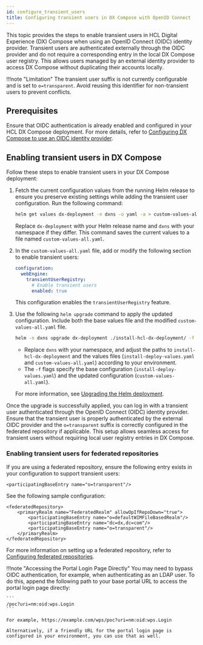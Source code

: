 ```yaml
---
id: configure_transient_users
title: Configuring transient users in DX Compose with OpenID Connect
---
```


This topic provides the steps to enable transient users in HCL Digital Experience (DX) Compose when using an OpenID Connect (OIDC) identity provider. Transient users are authenticated externally through the OIDC provider and do not require a corresponding entry in the local DX Compose user registry. This allows users managed by an external identity provider to access DX Compose without duplicating their accounts locally.

!!!note "Limitation"
    The transient user suffix is not currently configurable and is set to `o=transparent`. Avoid reusing this identifier for non-transient users to prevent conflicts.

## Prerequisites

Ensure that OIDC authentication is already enabled and configured in your HCL DX Compose deployment. For more details, refer to [Configuring DX Compose to use an OIDC identity provider](./configure_compose_to_use_oidc.md).

## Enabling transient users in DX Compose

Follow these steps to enable transient users in your DX Compose deployment:

1. Fetch the current configuration values from the running Helm release to ensure you preserve existing settings while adding the transient user configuration. Run the following command:

    ```sh
    helm get values dx-deployment -n dxns -o yaml -a > custom-values-all.yaml
    ```

    Replace `dx-deployment` with your Helm release name and `dxns` with your namespace if they differ. This command saves the current values to a file named `custom-values-all.yaml`.

2. In the `custom-values-all.yaml` file, add or modify the following section to enable transient users:

    ```yaml
    configuration:
      webEngine:
        transientUserRegistry:
          # Enable transient users
          enabled: true
    ```

    This configuration enables the `transientUserRegistry` feature.

3. Use the following `helm upgrade` command to apply the updated configuration. Include both the base values file and the modified `custom-values-all.yaml` file.

    ```sh
    helm -n dxns upgrade dx-deployment ./install-hcl-dx-deployment/ -f install-deploy-values.yaml -f custom-values-all.yaml
    ```

    - Replace `dxns` with your namespace, and adjust the paths to `install-hcl-dx-deployment` and the values files (`install-deploy-values.yaml` and `custom-values-all.yaml`) according to your environment.
    - The `-f` flags specify the base configuration (`install-deploy-values.yaml`) and the updated configuration (`custom-values-all.yaml`).

    For more information, see [Upgrading the Helm deployment](../working_with_compose/helm_upgrade_values.md).

Once the upgrade is successfully applied, you can log in with a transient user authenticated through the OpenID Connect (OIDC) identity provider. Ensure that the transient user is properly authenticated by the external OIDC provider and the `o=transparent` suffix is correctly configured in the federated repository if applicable. This setup allows seamless access for transient users without requiring local user registry entries in DX Compose.

### Enabling transient users for federated repositories

If you are using a federated repository, ensure the following entry exists in your configuration to support transient users:

```
<participatingBaseEntry name="o=transparent"/>
```

See the following sample configuration:

```
<federatedRepository>
    <primaryRealm name="FederatedRealm" allowOpIfRepoDown="true">
        <participatingBaseEntry name="o=defaultWIMFileBasedRealm"/>
        <participatingBaseEntry name="dc=dx,dc=com"/>
        <participatingBaseEntry name="o=transparent"/>
    </primaryRealm>
</federatedRepository>
```

For more information on setting up a federated repository, refer to [Configuring federated repositories](../working_with_compose/cfg_parameters/manage_users_groups_liberty.md#configuring-federated-user-registry).

!!!note "Accessing the Portal Login Page Directly"
    You may need to bypass OIDC authentication, for example, when authenticating as an LDAP user. To do this, append the following path to your base portal URL to access the portal login page directly:

    ```
    /poc?uri=nm:oid:wps.Login
    ```

    For example, https://example.com/wps/poc?uri=nm:oid:wps.Login

    Alternatively, if a friendly URL for the portal login page is configured in your environment, you can use that as well.